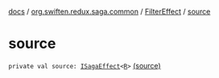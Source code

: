 [docs](../../index.md) / [org.swiften.redux.saga.common](../index.md) / [FilterEffect](index.md) / [source](./source.md)

# source

`private val source: `[`ISagaEffect`](../-i-saga-effect.md)`<`[`R`](index.md#R)`>` [(source)](https://github.com/protoman92/KotlinRedux/tree/master/common/common-saga/src/main/kotlin/org/swiften/redux/saga/common/FilterEffect.kt#L11)